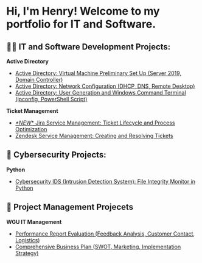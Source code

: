 <h1>Hi, I'm Henry! Welcome to my portfolio for IT and Software.</h1>

<h2>👨‍💻 IT and Software Development Projects:</h2>

<b>Active Directory</b>

- [Active Directory: Virtual Machine Preliminary Set Up (Server 2019, Domain Controller)](https://github.com/henrykim-projects/activedirectory_setup)
- [Active Directory: Network Configuration (DHCP, DNS, Remote Desktop)](https://github.com/henrykim-projects/activedirectory_config)
- [Active Directory: User Generation and Windows Command Terminal (ipconfig, PowerShell Script)](https://github.com/henrykim-projects/activedirectory_users)

<b>Ticket Management</b>
  
- [*\*NEW*\* Jira Service Management: Ticket Lifecycle and Process Optimization](https://github.com/henrykim-projects/jira_ticketmanagement)
- [Zendesk Service Management: Creating and Resolving Tickets](https://github.com/henrykim-projects/zendesk_ticketmanagement)

<h2>🎯 Cybersecurity Projects:</h2>

<b>Python</b>

- [Cybersecurity IDS (Intrusion Detection System): File Integrity Monitor in Python](https://github.com/henrykim-projects/file_integrity_monitor)

<h2>📆 Project Management Projecets</h2>

<b>WGU IT Management</b>
<br/>
- [Performance Report Evaluation (Feedback Analysis, Customer Contact, Logistics)](https://github.com/henrykim-projects/d361_hskim)
- [Comprehensive Business Plan (SWOT, Marketing, Implementation Strategy)](https://github.com/henrykim-projects/qft_capstone_hskim)





